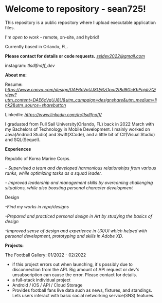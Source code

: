 # Welcome to repository - sean725!

This repository is a public repository where I upload executable application files.

I'm *open to work* - remote, on-site, and hybrid!

Currently based in Orlando, FL.

**Please contact for details or code requests.**
*ssldev2022@gmail.com*

instagram: *tlsdlfnoff_dev*


**About me:**

Resume: *https://www.canva.com/design/DAE6cVqUJ8U/6zDpoI2t8d9GcKbPqjdr7Q/view?utm_content=DAE6cVqUJ8U&utm_campaign=designshare&utm_medium=link2&utm_source=sharebutton*

LinkedIn: *https://www.linkedin.com/in/tlsdlfnoff/*

I graduated from Full Sail University(Orlando, FL) back in 2022 March with my Bachelors of Technology in Mobile Development. I mainly worked on Java(Android Studio) and Swift(XCode), and a little bit of C#(Visual Studio) and SQL(Sequel).

**Experiences**

Republic of Korea Marine Corps.

*- Supervised a team and developed harmonious relationships from various ranks, while optimizing tasks as a squad leader.*

*- Improved leadership and management skills by overcoming challenging situations, while also boosting personal character development*

Design 

*-Find my works in repo/designs*

*-Prepared and practiced personal design in Art by studying the basics of design*

*-Improved sense of design and experience in UX/UI which helped with personal development, prototyping and skills in Adobe XD.*

**Projects:**

The Football Gallery: 01/2022 - 02/2022

- if this project errors out when launching, it's possibly due to disconnection from the API. Big amount of API request or dev's unsubscription can cause the error. Please contact for details.
- a full-stack individual project
- Android / iOS / API / Cloud Storage
- Provides football fans live data such as news, fixtures, and standings. Lets users interact with basic social networking service(SNS) features.